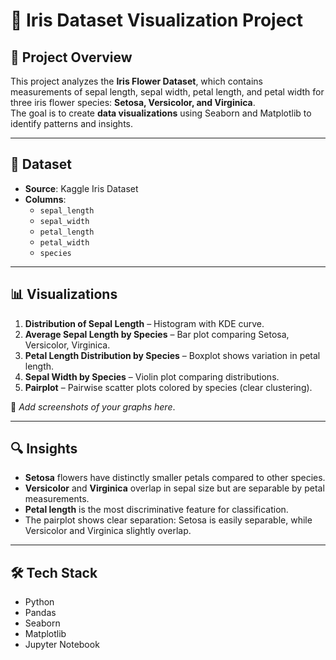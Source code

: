 # 🌸 Iris Dataset Visualization Project

## 📌 Project Overview
This project analyzes the **Iris Flower Dataset**, which contains measurements of sepal length, sepal width, petal length, and petal width for three iris flower species: **Setosa, Versicolor, and Virginica**.  
The goal is to create **data visualizations** using Seaborn and Matplotlib to identify patterns and insights.

---

## 📂 Dataset
- **Source**: Kaggle Iris Dataset
- **Columns**:
  - `sepal_length`
  - `sepal_width`
  - `petal_length`
  - `petal_width`
  - `species`

---

## 📊 Visualizations
1. **Distribution of Sepal Length** – Histogram with KDE curve.  
2. **Average Sepal Length by Species** – Bar plot comparing Setosa, Versicolor, Virginica.  
3. **Petal Length Distribution by Species** – Boxplot shows variation in petal length.  
4. **Sepal Width by Species** – Violin plot comparing distributions.  
5. **Pairplot** – Pairwise scatter plots colored by species (clear clustering).  

📸 *Add screenshots of your graphs here*.

---

## 🔍 Insights
- **Setosa** flowers have distinctly smaller petals compared to other species.  
- **Versicolor** and **Virginica** overlap in sepal size but are separable by petal measurements.  
- **Petal length** is the most discriminative feature for classification.  
- The pairplot shows clear separation: Setosa is easily separable, while Versicolor and Virginica slightly overlap.  

---

## 🛠️ Tech Stack
- Python  
- Pandas  
- Seaborn  
- Matplotlib  
- Jupyter Notebook  

